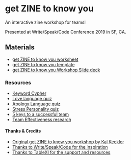 # get ZINE to know you
An interactive zine workshop for teams!

Presented at Write/Speak/Code Conference 2019 in SF, CA.

## Materials

- [get ZINE to know you worksheet](#)
- [get ZINE to know you template](#)
- [get ZINE to know you Workshop Slide deck](#)

### Resources

- [Keyword Cypher](https://www.braingle.com/brainteasers/codes/keyword.php#form)
- [Love language quiz](www.mindful-company.com/blogs/notebook/the-5-love-languages-quiz)
- [Apology Language quiz](www.buzzfeed.com/christopherhudspeth/there-are-five-languages-of-apology-find-out-which-one-you)
- [Stress Personality quiz](personalitylingo.com/personality-stress-quiz/)
- [5 keys to a successful team](https://rework.withgoogle.com/blog/five-keys-to-a-successful-google-team/)
- [Team Effectiveness research](https://medium.com/the-mission/the-results-of-googles-team-effectiveness-research-will-make-you-rethink-how-you-build-teams-902aa61b33)

#### Thanks & Credits
- [Original get ZINE to know you workshop by Kal Keckler](https://github.com/kamxhmartin/getzinetoknowyou)
- [Thanks to Write/Speak/Code for the inspiration](https://www.writespeakcode.com/)
- [Thanks to TableXI for the support and resources](https://www.tablexi.com/about)
